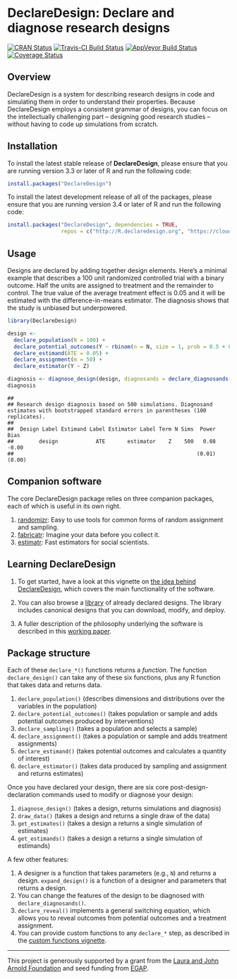 DeclareDesign: Declare and diagnose research designs
================

<!-- README.md is generated from README.Rmd. Please edit that file -->

[![CRAN
Status](https://www.r-pkg.org/badges/version/DeclareDesign)](https://cran.r-project.org/package=DeclareDesign)
[![Travis-CI Build
Status](https://travis-ci.org/DeclareDesign/DeclareDesign.svg?branch=master)](https://travis-ci.org/DeclareDesign/DeclareDesign)
[![AppVeyor Build
Status](https://ci.appveyor.com/api/projects/status/github/DeclareDesign/DeclareDesign?branch=master&svg=true)](https://ci.appveyor.com/project/DeclareDesign/DeclareDesign)
[![Coverage
Status](https://coveralls.io/repos/github/DeclareDesign/DeclareDesign/badge.svg?branch=master)](https://coveralls.io/github/DeclareDesign/DeclareDesign?branch=master)

## Overview

DeclareDesign is a system for describing research designs in code and
simulating them in order to understand their properties. Because
DeclareDesign employs a consistent grammar of designs, you can focus on
the intellectually challenging part – designing good research studies –
without having to code up simulations from scratch.

## Installation

To install the latest stable release of **DeclareDesign**, please ensure
that you are running version 3.3 or later of R and run the following
code:

``` r
install.packages("DeclareDesign")
```

To install the latest development release of all of the packages, please
ensure that you are running version 3.4 or later of R and run the
following code:

``` r
install.packages("DeclareDesign", dependencies = TRUE,
                 repos = c("http://R.declaredesign.org", "https://cloud.r-project.org"))
```

## Usage

Designs are declared by adding together design elements. Here’s a
minimal example that describes a 100 unit randomized controlled trial
with a binary outcome. Half the units are assigned to treatment and the
remainder to control. The true value of the average treatment effect is
0.05 and it will be estimated with the difference-in-means estimator.
The diagnosis shows that the study is unbiased but underpowered.

``` r
library(DeclareDesign)

design <-
  declare_population(N = 100) +
  declare_potential_outcomes(Y ~ rbinom(n = N, size = 1, prob = 0.5 + 0.05 * Z)) +
  declare_estimand(ATE = 0.05) +
  declare_assignment(m = 50) +
  declare_estimator(Y ~ Z)

diagnosis <- diagnose_design(design, diagnosands = declare_diagnosands(select = c("power", "bias")))
diagnosis
```

    ## 
    ## Research design diagnosis based on 500 simulations. Diagnosand estimates with bootstrapped standard errors in parentheses (100 replicates).
    ## 
    ##  Design Label Estimand Label Estimator Label Term N Sims  Power   Bias
    ##        design            ATE       estimator    Z    500   0.08  -0.00
    ##                                                          (0.01) (0.00)

## Companion software

The core DeclareDesign package relies on three companion packages, each
of which is useful in its own right.

1.  [randomizr](https://declaredesign.org/R/randomizr/): Easy to use
    tools for common forms of random assignment and sampling.
2.  [fabricatr](https://declaredesign.org/R/fabricatr/): Imagine your
    data before you collect it.
3.  [estimatr](https://declaredesign.org/R/estimatr/): Fast estimators
    for social scientists.

## Learning DeclareDesign

1.  To get started, have a look at this vignette on [the idea behind
    DeclareDesign](https://declaredesign.org/idea/), which covers the
    main functionality of the software.

2.  You can also browse a [library](https://declaredesign.org/library/)
    of already declared designs. The library includes canonical designs
    that you can download, modify, and deploy.

3.  A fuller description of the philosophy underlying the software is
    described in this [working
    paper](https://declaredesign.org/paper.pdf).

## Package structure

Each of these `declare_*()` functions returns a *function*. The function
`declare_design()` can take any of these six functions, plus any R
function that takes data and returns data.

1.  `declare_population()` (describes dimensions and distributions over
    the variables in the population)
2.  `declare_potential_outcomes()` (takes population or sample and adds
    potential outcomes produced by interventions)
3.  `declare_sampling()` (takes a population and selects a sample)
4.  `declare_assignment()` (takes a population or sample and adds
    treatment assignments)
5.  `declare_estimand()` (takes potential outcomes and calculates a
    quantity of interest)
6.  `declare_estimator()` (takes data produced by sampling and
    assignment and returns estimates)

Once you have declared your design, there are six core
post-design-declaration commands used to modify or diagnose your design:

1.  `diagnose_design()` (takes a design, returns simulations and
    diagnosis)
2.  `draw_data()` (takes a design and returns a single draw of the data)
3.  `get_estimates()` (takes a design a returns a single simulation of
    estimates)
4.  `get_estimands()` (takes a design a returns a single simulation of
    estimands)

A few other features:

1.  A designer is a function that takes parameters (e.g., `N`) and
    returns a design. `expand_design()` is a function of a designer and
    parameters that returns a design.
2.  You can change the features of the design to be diagnosed with
    `declare_diagnosands()`.
3.  `declare_reveal()` implements a general switching equation, which
    allows you to reveal outcomes from potential outcomes and a
    treatment assignment.
4.  You can provide custom functions to any `declare_*` step, as
    described in the [custom functions
    vignette](/R/DeclareDesign/articles/custom_functions.html).

-----

This project is generously supported by a grant from the [Laura and John
Arnold Foundation](http://www.arnoldfoundation.org) and seed funding
from [EGAP](http://egap.org).
